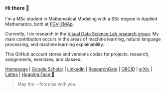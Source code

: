 ### Hi there 👋

I'm a MSc student in Mathematical Modeling with a BSc degree in Applied Mathematics, both at [FGV-EMAp](https://emap.fgv.br/en).

Currently, I do research in the [Visual Data Science Lab research group](https://github.com/visual-ds). My main contribution occurs in the areas of machine learning, natural language processing, and machine learning explainability.

This GitHub account stores and versions codes for projects, research, assignments, exercises, and classes.

[Homepage](https://lucasresck.github.io/) | [Google Scholar](https://scholar.google.com/citations?user=ROLstoAAAAAJ) | [LinkedIn](https://www.linkedin.com/in/lucasresck/) | [ResearchGate](https://www.researchgate.net/profile/Lucas-Resck) | [ORCID](https://orcid.org/0000-0001-9634-450X) | [arXiv](https://arxiv.org/a/0000-0001-9634-450X) | [Lattes](http://lattes.cnpq.br/6918672604813151) | [Hugging Face 🤗](https://huggingface.co/lucasresck)

> May the --force be with you.
